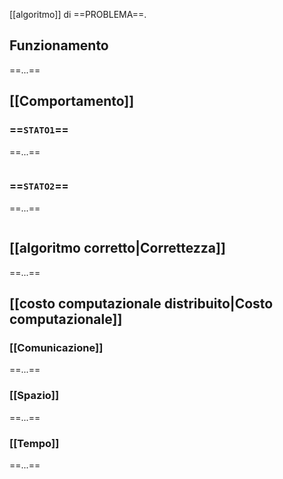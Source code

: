 [[algoritmo]] di ==PROBLEMA==.

## Funzionamento

==...==

## [[Comportamento]]

### ==`STATO1`==

==...==
```rust

```

### ==`STATO2`==

==...==
```rust

```

## [[algoritmo corretto|Correttezza]]

==...==

## [[costo computazionale distribuito|Costo computazionale]]

### [[Comunicazione]]

==...==
### [[Spazio]]

==...==
### [[Tempo]]

==...==